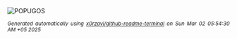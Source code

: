 <div align="justify">
<picture>
    <source media="(prefers-color-scheme: dark)" srcset="https://i.ibb.co/jPJ5MGpj/output-gif.gif">
    <source media="(prefers-color-scheme: light)" srcset="https://i.ibb.co/jPJ5MGpj/output-gif.gif">
    <img alt="POPUGOS" src="https://i.ibb.co/jPJ5MGpj/output-gif.gif">
</picture>

<sub><i>Generated automatically using [x0rzavi/github-readme-terminal](https://github.com/x0rzavi/github-readme-terminal) on Sun Mar 02 05:54:30 AM +05 2025</i></sub>
</div>